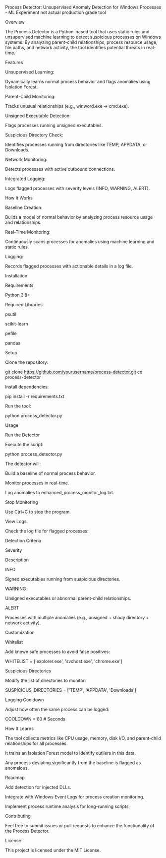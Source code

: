 Process Detector: Unsupervised Anomaly Detection for Windows Processes - ML Experiment not actual production grade tool

Overview

The Process Detector is a Python-based tool that uses static rules and unsupervised machine learning to detect suspicious processes on Windows systems. By analyzing parent-child relationships, process resource usage, file paths, and network activity, the tool identifies potential threats in real-time.

Features

Unsupervised Learning:

Dynamically learns normal process behavior and flags anomalies using Isolation Forest.

Parent-Child Monitoring:

Tracks unusual relationships (e.g., winword.exe → cmd.exe).

Unsigned Executable Detection:

Flags processes running unsigned executables.

Suspicious Directory Check:

Identifies processes running from directories like TEMP, APPDATA, or Downloads.

Network Monitoring:

Detects processes with active outbound connections.

Integrated Logging:

Logs flagged processes with severity levels (INFO, WARNING, ALERT).

How It Works

Baseline Creation:

Builds a model of normal behavior by analyzing process resource usage and relationships.

Real-Time Monitoring:

Continuously scans processes for anomalies using machine learning and static rules.

Logging:

Records flagged processes with actionable details in a log file.

Installation

Requirements

Python 3.8+

Required Libraries:

psutil

scikit-learn

pefile

pandas

Setup

Clone the repository:

git clone https://github.com/yourusername/process-detector.git
cd process-detector

Install dependencies:

pip install -r requirements.txt

Run the tool:

python process_detector.py

Usage

Run the Detector

Execute the script:

python process_detector.py

The detector will:

Build a baseline of normal process behavior.

Monitor processes in real-time.

Log anomalies to enhanced_process_monitor_log.txt.

Stop Monitoring

Use Ctrl+C to stop the program.

View Logs

Check the log file for flagged processes:


Detection Criteria

Severity

Description

INFO

Signed executables running from suspicious directories.

WARNING

Unsigned executables or abnormal parent-child relationships.

ALERT

Processes with multiple anomalies (e.g., unsigned + shady directory + network activity).

Customization

Whitelist

Add known safe processes to avoid false positives:

WHITELIST = ['explorer.exe', 'svchost.exe', 'chrome.exe']

Suspicious Directories

Modify the list of directories to monitor:

SUSPICIOUS_DIRECTORIES = ['TEMP', 'APPDATA', 'Downloads']

Logging Cooldown

Adjust how often the same process can be logged:

COOLDOWN = 60  # Seconds

How It Learns

The tool collects metrics like CPU usage, memory, disk I/O, and parent-child relationships for all processes.

It trains an Isolation Forest model to identify outliers in this data.

Any process deviating significantly from the baseline is flagged as anomalous.

Roadmap

Add detection for injected DLLs.

Integrate with Windows Event Logs for process creation monitoring.

Implement process runtime analysis for long-running scripts.

Contributing

Feel free to submit issues or pull requests to enhance the functionality of the Process Detector.

License

This project is licensed under the MIT License.

